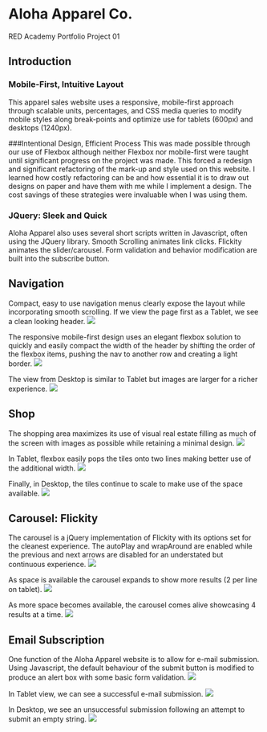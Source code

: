 # Aloha Apparel Co.
RED Academy Portfolio Project 01

## Introduction
### Mobile-First, Intuitive Layout
This apparel sales website uses a responsive, mobile-first approach through scalable units, percentages, and CSS media queries to modify mobile styles along break-points and optimize use for tablets (600px) and desktops (1240px). 

###Intentional Design, Efficient Process
This was made possible through our use of Flexbox although neither Flexbox nor mobile-first were taught until significant progress on the project was made. This forced a redesign and significant refactoring of the mark-up and style used on this website. I learned how costly refactoring can be and how essential it is to draw out designs on paper and have them with me while I implement a design. The cost savings of these strategies were invaluable when I was using them.

### JQuery: Sleek and Quick
Aloha Apparel also uses several short scripts written in Javascript, often using the JQuery library. Smooth Scrolling animates link clicks. Flickity animates the slider/carousel. Form validation and behavior modification are built into the subscribe button. 

## Navigation
Compact, easy to use navigation menus clearly expose the layout while incorporating smooth scrolling. If we view the page first as a Tablet, we see a clean looking header.
<img src="https://github.com/vasalmon/aloha/blob/master/readme/Aloha%20Tablet%20Nav.jpg">

The responsive mobile-first design uses an elegant flexbox solution to quickly and easily compact the width of the header by shifting the order of the flexbox items, pushing the nav to another row and creating a light border.
<img src="https://github.com/vasalmon/aloha/blob/master/readme/Aloha%20Mobile%20Nav.jpg">

The view from Desktop is similar to Tablet but images are larger for a richer experience.
<img src="https://github.com/vasalmon/aloha/blob/master/readme/Aloha%20Desk%20Nav.jpg">

## Shop
The shopping area maximizes its use of visual real estate filling as much of the screen with images as possible while retaining a minimal design.
<img src="https://github.com/vasalmon/aloha/blob/master/readme/Aloha%20Mobile%20Shop.jpg">

In Tablet, flexbox easily pops the tiles onto two lines making better use of the additional width.
<img src="https://github.com/vasalmon/aloha/blob/master/readme/Aloha%20Tablet%20Shop.jpg">

Finally, in Desktop, the tiles continue to scale to make use of the space available.
<img src="https://github.com/vasalmon/aloha/blob/master/readme/Aloha%20Desk%20Shop.jpg">

## Carousel: Flickity
The carousel is a jQuery implementation of Flickity with its options set for the cleanest experience. The autoPlay and wrapAround are enabled while the previous and next arrows are disabled for an understated but continuous experience.
<img src="https://github.com/vasalmon/aloha/blob/master/readme/Aloha%20Mobile%20Carousel.jpg">

As space is available the carousel expands to show more results (2 per line on tablet).
<img src="https://github.com/vasalmon/aloha/blob/master/readme/Aloha%20Tablet%20Carousel.jpg">

As more space becomes available, the carousel comes alive showcasing 4 results at a time.
<img src="https://github.com/vasalmon/aloha/blob/master/readme/Aloha%20Desk%20Carousel.jpg">

## Email Subscription
One function of the Aloha Apparel website is to allow for e-mail submission. Using Javascript, the default behaviour of the submit button is modified to produce an alert box with some basic form validation.
<img src="https://github.com/vasalmon/aloha/blob/master/readme/Aloha%20Mobile%20Email.jpg">

In Tablet view, we can see a successful e-mail submission.
<img src="https://github.com/vasalmon/aloha/blob/master/readme/Aloha%20Tablet%20Email.jpg">

In Desktop, we see an unsuccessful submission following an attempt to submit an empty string.
<img src="https://github.com/vasalmon/aloha/blob/master/readme/Aloha%20Desk%20Email.jpg">